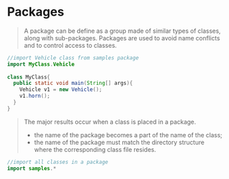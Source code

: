 # Packages

> A package  can be define as a group made of similar types of classes, along with sub-packages. Packages are used to avoid name conflicts and to control access to classes.

```java
//import Vehicle class from samples package
import MyClass.Vehicle
  
class MyClass{
  public static void main(String[] args){
    Vehicle v1 = new Vehicle();
    v1.horn();
  }
}
```



> The major results occur when a class is placed in a package.
>
> - the name of the package becomes a part of the name of the class;
> - the name of the package must match the directory structure where the corresponding class file resides.



```java
//import all classes in a package
import samples.*
```

